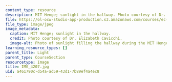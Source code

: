 ```yaml
---
content_type: resource
description: MIT Henge; sunlight in the hallway. Photo courtesy of Dr. Elizabeth Cavicchi.
file: https://ol-ocw-studio-app-production.s3.amazonaws.com/courses/ec-050-recreate-experiments-from-history-inform-the-future-from-the-past-galileo-january-iap-2010/a461790cd54aad5943d17b89ef4a4ec8_IMG_4207.jpg
file_type: image/jpeg
image_metadata:
  caption: MIT Henge; sunlight in the hallway.
  credit: Photo courtesy of Dr. Elizabeth Cavicchi.
  image-alt: Photo of sunlight filling the hallway during the MIT Henge.
learning_resource_types: []
parent_title: Light
parent_type: CourseSection
resourcetype: Image
title: IMG_4207.jpg
uid: a461790c-d54a-ad59-43d1-7b89ef4a4ec8
---
```

